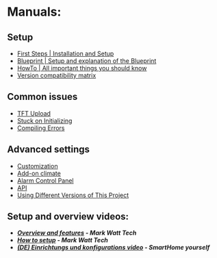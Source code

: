 # Manuals:
## Setup
- [First Steps | Installation and Setup](install.md)
- [Blueprint | Setup and explanation of the Blueprint](blueprint.md)
- [HowTo | All important things you should know](howto.md)
- [Version compatibility matrix](version_compatibility.md)

## Common issues
- [TFT Upload](tft_upload.md)
- [Stuck on Initializing](error_initializing.md)
- [Compiling Errors](error_compiling.md)

## Advanced settings
- [Customization](customization.md)
- [Add-on climate](addon_climate.md)
- [Alarm Control Panel](alarm.md)
- [API](api.md)
- [Using Different Versions of This Project](different_version.md)

## Setup and overview videos:
- **_[Overview and features](https://www.youtube.com/watch?v=b7vW4YtUaTs) - Mark Watt Tech_**
- **_[How to setup](https://www.youtube.com/watch?v=jpSTA_ILB8g) - Mark Watt Tech_**
- **_[(DE) Einrichtungs und konfigurations video](https://www.youtube.com/watch?v=3afPFg6kUdc) - SmartHome yourself_**
